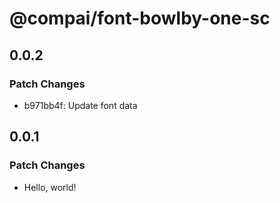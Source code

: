 # @compai/font-bowlby-one-sc

## 0.0.2

### Patch Changes

- b971bb4f: Update font data

## 0.0.1

### Patch Changes

- Hello, world!
